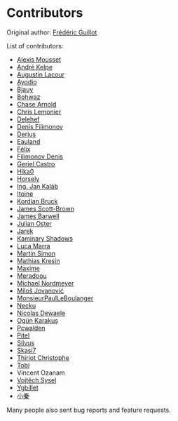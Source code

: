 Contributors
============

Original author: [Frédéric Guillot](https://github.com/fguillot)

List of contributors:

- [Alexis Mousset](https://github.com/amousset)
- [André Kelpe](https://github.com/fs111)
- [Augustin Lacour](https://github.com/gugu4-9)
- [Ayodio](https://github.com/ayodio)
- [Bjauy](https://github.com/bjauy)
- [Bohwaz](https://github.com/bohwaz)
- [Chase Arnold](https://github.com/chase4926)
- [Chris Lemonier](https://github.com/chrislemonier)
- [Delehef](https://github.com/delehef)
- [Denis Filimonov](https://github.com/denfil)
- [Derjus](https://github.com/derjus)
- [Eauland](https://github.com/eauland)
- [Félix](https://github.com/dysosmus)
- [Filimonov Denis](https://github.com/denfil)
- [Geriel Castro](https://github.com/GerielCastro)
- [Hika0](https://github.com/hika0)
- [Horsely](https://github.com/horsley)
- [Ing. Jan Kaláb](https://github.com/Pitel)
- [Itoine](https://github.com/itoine)
- [Kordian Bruck](https://github.com/kordianbruck)
- [James Scott-Brown](https://github.com/jamesscottbrown)
- [James Barwell](https://github.com/JamesBarwell)
- [Julian Oster](https://github.com/jlnostr)
- [Jarek](https://github.com/jarek)
- [Kaminary Shadows](https://github.com/kaminary)
- [Luca Marra](https://github.com/facciocose)
- [Martin Simon](https://github.com/c0ding)
- [Mathias Kresin](https://github.com/mkresin)
- [Maxime](https://github.com/EpocDotFr)
- [Meradoou](https://github.com/meradoou)
- [Michael Nordmeyer](https://github.com/michaelnordmeyer)
- [Miloš Jovanović](https://github.com/mrjovanovic)
- [MonsieurPaulLeBoulanger](https://github.com/MonsieurPaulLeBoulanger)
- [Necku](https://github.com/Necku)
- [Nicolas Dewaele](http://adminrezo.fr/)
- [Ogün Karakuş](https://github.com/ogunkarakus)
- [Pcwalden](https://github.com/pcwalden)
- [Pitel](https://github.com/Pitel)
- [Silvus](https://github.com/Silvus)
- [Skasi7](https://github.com/skasi7)
- [Thiriot Christophe](https://github.com/doubleface)
- [Tobi](https://github.com/tobir)
- Vincent Ozanam
- [Vojtěch Sysel](https://github.com/sysel)
- [Ygbillet](https://github.com/ygbillet)
- [小秦](https://github.com/xqin)

Many people also sent bug reports and feature requests.
